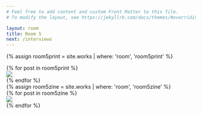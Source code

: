 ```yaml
---
# Feel free to add content and custom Front Matter to this file.
# To modify the layout, see https://jekyllrb.com/docs/themes/#overriding-theme-defaults

layout: room
title: Room 5
next: /interviews
---
```


<div id="room5prints"></div>


{% assign room5print = site.works | where: 'room', 'room5print' %}

<div class="prints room5 flex-row space-around">
  {% for post in room5print %}
  <div class="print product hvr-hang">
  	 <a href="{{site.baseurl}}{{post.url}}"><img src="{{site.baseurl}}/img/products/{{post.img1}}"></a>
</div>
  {% endfor %}
</div>

<div id="room5zines" class="full-width">
{% assign room5zine = site.works | where: 'room', 'room5zine' %}

<div class="zines room5 flex-row space-around">
  {% for post in room5zine %}
   <div class="zine product hvr-bob">
  	 <a href="{{site.baseurl}}{{post.url}}"><img src="{{site.baseurl}}/img/products/{{post.img1}}"></a>
</div>
  {% endfor %}
</div>
</div>

